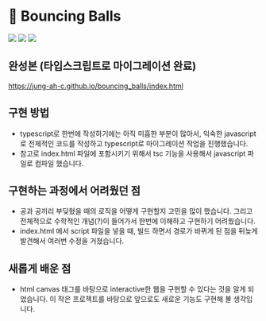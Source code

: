 # 🏀 Bouncing Balls 
<img src="https://img.shields.io/badge/HTML5-E34F26.svg?&style=for-the-badge&logo=HTML5&logoColor=white" /> <img src="https://img.shields.io/badge/javascript-F7DF1E.svg?&style=for-the-badge&logo=javascript&logoColor=black" /> <img src="https://img.shields.io/badge/typescript-3178C6.svg?&style=for-the-badge&logo=typescript&logoColor=white" />

## 완성본 (타입스크립트로 마이그레이션 완료)
https://jung-ah-c.github.io/bouncing_balls/index.html

## 구현 방법
- typescript로 한번에 작성하기에는 아직 미흡한 부분이 많아서, 익숙한 javascript로 전체적인 코드를 작성하고 typescript로 마이그레이션 작업을 진행했습니다.
- 참고로 index.html 파일에 포함시키기 위해서 tsc 기능을 사용해서 javascript 파일로 컴파일 했습니다.

## 구현하는 과정에서 어려웠던 점
- 공과 공끼리 부딪혔을 때의 로직을 어떻게 구현할지 고민을 많이 했습니다. 그리고 전체적으로 수학적인 개념(?)이 들어가서 한번에 이해하고 구현하기 어려웠습니다.
- index.html 에서 script 파일을 넣을 때, 빌드 하면서 경로가 바뀌게 된 점을 뒤늦게 발견해서 여러번 수정을 거쳤습니다.

## 새롭게 배운 점
- html canvas 태그를 바탕으로 interactive한 웹을 구현할 수 있다는 것을 알게 되었습니다. 이 작은 프로젝트를 바탕으로 앞으로도 새로운 기능도 구현해 볼 생각입니다.
